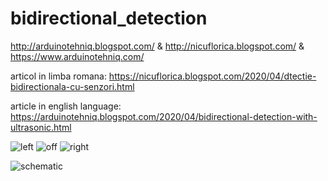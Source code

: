 # bidirectional_detection
http://arduinotehniq.blogspot.com/ &amp; http://nicuflorica.blogspot.com/ &amp; https://www.arduinotehniq.com/


articol in limba romana:
https://nicuflorica.blogspot.com/2020/04/dtectie-bidirectionala-cu-senzori.html

article in english language:
https://arduinotehniq.blogspot.com/2020/04/bidirectional-detection-with-ultrasonic.html

![left](https://1.bp.blogspot.com/-aW4hsSZDOwg/XpoIV2hid9I/AAAAAAAAcB4/Kdvs59bjR7cRkGA3ZgUlMI7gufJIb9xEgCLcBGAsYHQ/s200/detectie-bidirectionala_1.jpg)
![off](https://1.bp.blogspot.com/-XX5LWQf0c70/XpoIQ6_BRpI/AAAAAAAAcB0/ktW3ykWt1yAgNNHAgpFyDcAbD3Noh_n5wCLcBGAsYHQ/s200/detectie-bidirectionala_0.jpg)
![right](https://1.bp.blogspot.com/-4mVoRMHTO94/XpoIaCL4R2I/AAAAAAAAcB8/rHaW7aP0kT4XdCbnmqRr6kW_zJOSmTbZwCLcBGAsYHQ/s200/detectie-bidirectionala_2.jpg)

![schematic](https://1.bp.blogspot.com/-FF6_4NJTHu0/XpoG78N6dLI/AAAAAAAAcBo/Vpz2dejRbngMuycjUkfPNAm2BdZc_gMRQCLcBGAsYHQ/s1600/schema.png)
